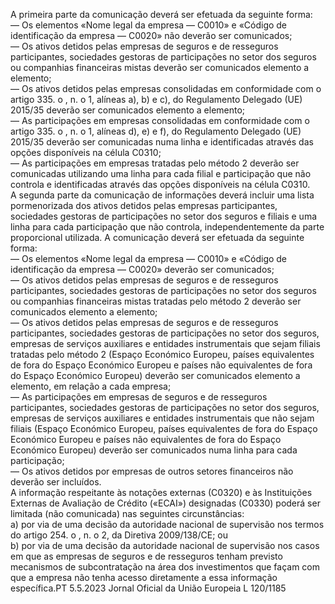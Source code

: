  
A primeira parte da comunicação deverá ser efetuada da seguinte forma:  
— Os elementos «Nome legal da empresa — C0010» e «Código de identificação da empresa — C0020» não deverão ser 
comunicados;  
— Os ativos detidos pelas empresas de seguros e de resseguros participantes, sociedades gestoras de participações no 
setor dos seguros ou companhias financeiras mistas deverão ser comunicados elemento a elemento;  
— Os ativos detidos pelas empresas consolidadas em conformidade com o artigo 335.  o , n.  o 1, alíneas a), b) e c), do 
Regulamento Delegado (UE) 2015/35 deverão ser comunicados elemento a elemento;  
— As participações em empresas consolidadas em conformidade com o artigo 335.  o , n.  o 1, alíneas d), e) e f), do 
Regulamento Delegado (UE) 2015/35 deverão ser comunicadas numa linha e identificadas através das opções 
disponíveis na célula C0310;  
— As participações em empresas tratadas pelo método 2 deverão ser comunicadas utilizando uma linha para cada filial 
e participação que não controla e identificadas através das opções disponíveis na célula C0310.  
A segunda parte da comunicação de informações deverá incluir uma lista pormenorizada dos ativos detidos pelas 
empresas participantes, sociedades gestoras de participações no setor dos seguros e filiais e uma linha para cada 
participação que não controla, independentemente da parte proporcional utilizada. A comunicação deverá ser efetuada 
da seguinte forma:  
— Os elementos «Nome legal da empresa — C0010» e «Código de identificação da empresa — C0020» deverão ser 
comunicados;  
— Os ativos detidos pelas empresas de seguros e de resseguros participantes, sociedades gestoras de participações no 
setor dos seguros ou companhias financeiras mistas tratadas pelo método 2 deverão ser comunicados elemento a 
elemento;  
— Os ativos detidos pelas empresas de seguros e de resseguros participantes, sociedades gestoras de participações no 
setor dos seguros, empresas de serviços auxiliares e entidades instrumentais que sejam filiais tratadas pelo método 2 
(Espaço Económico Europeu, países equivalentes de fora do Espaço Económico Europeu e países não equivalentes de 
fora do Espaço Económico Europeu) deverão ser comunicados elemento a elemento, em relação a cada empresa;  
— As participações em empresas de seguros e de resseguros participantes, sociedades gestoras de participações no setor 
dos seguros, empresas de serviços auxiliares e entidades instrumentais que não sejam filiais (Espaço Económico 
Europeu, países equivalentes de fora do Espaço Económico Europeu e países não equivalentes de fora do Espaço 
Económico Europeu) deverão ser comunicados numa linha para cada participação;  
— Os ativos detidos por empresas de outros setores financeiros não deverão ser incluídos.  
A informação respeitante às notações externas (C0320) e às Instituições Externas de Avaliação de Crédito («ECAI») 
designadas (C0330) poderá ser limitada (não comunicada) nas seguintes circunstâncias:  
a) por via de uma decisão da autoridade nacional de supervisão nos termos do artigo 254.  o , n.  o 2, da Diretiva 
2009/138/CE; ou  
b) por via de uma decisão da autoridade nacional de supervisão nos casos em que as empresas de seguros e de 
resseguros tenham previsto mecanismos de subcontratação na área dos investimentos que façam com que a empresa 
não tenha acesso diretamente a essa informação específica.PT  5.5.2023 Jornal Oficial da União Europeia L 120/1185